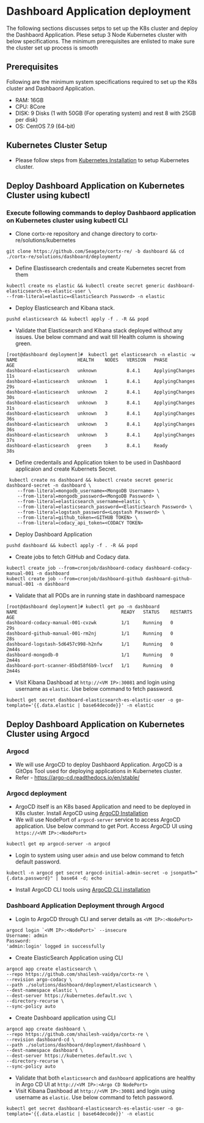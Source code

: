 # Dashboard Application deployment

The following sections discusses setps to set up the K8s cluster and deploy the Dashbaord Application. Plese setup 3 Node Kubernetes cluster with below specifications. The minimum prerequisites are enlisted to make sure the cluster set up process is smooth

## Prerequisites

Following are the minimum system specifications required to set up the K8s cluster and Dashbaord Application. 

-  RAM: 16GB
-  CPU: 8Core
-  DISK: 9 Disks (1 with 50GB (For operating system) and rest 8 with 25GB per disk)
-  OS: CentOS 7.9 (64-bit)

## Kubernetes Cluster Setup

-  Please follow steps from [Kubernetes Installation](../../community-deploy/CORTX-Deployment.md#install-k8s-cluster) to setup Kubernetes cluster. 

## Deploy Dashboard Application on Kubernetes Cluster using kubectl 

### Execute following commands to deploy Dashbaord application on Kubernetes cluster using kubectl CLI

- Clone cortx-re repository and change directory to cortx-re/solutions/kubernetes
```
git clone https://github.com/Seagate/cortx-re/ -b dashboard && cd ./cortx-re/solutions/dashboard/deployment/
```

- Define Elastissearch credentails and create Kubernetes secret from them
```
kubectl create ns elastic && kubectl create secret generic dashboard-elasticsearch-es-elastic-user \
--from-literal=elastic=<ElasticSearch Password> -n elastic
```

- Deploy Elasticsearch and Kibana stack.
```
pushd elasticsearch && kubectl apply -f . -R && popd
```

- Validate that Elasticsearch and Kibana stack deployed without any issues. Use below command and wait till Health column is showing green.
```
[root@dashboard deployment]#  kubectl get elasticsearch -n elastic -w
NAME                      HEALTH    NODES   VERSION   PHASE             AGE
dashboard-elasticsearch   unknown           8.4.1     ApplyingChanges   11s
dashboard-elasticsearch   unknown   1       8.4.1     ApplyingChanges   29s
dashboard-elasticsearch   unknown   2       8.4.1     ApplyingChanges   30s
dashboard-elasticsearch   unknown   3       8.4.1     ApplyingChanges   31s
dashboard-elasticsearch   unknown   3       8.4.1     ApplyingChanges   36s
dashboard-elasticsearch   unknown   3       8.4.1     ApplyingChanges   36s
dashboard-elasticsearch   unknown   3       8.4.1     ApplyingChanges   37s
dashboard-elasticsearch   green     3       8.4.1     Ready             38s
```

- Define credentails and Application token to be used in Dashbaord applicaion and create Kubernets Secret. 
```
 kubectl create ns dashboard && kubectl create secret generic dashboard-secret -n dashboard \
	--from-literal=mongodb_username=<MongoDB Username> \
	--from-literal=mongodb_password=<MongoDB Password> \
	--from-literal=elasticsearch_username=elastic \
	--from-literal=elasticsearch_password=<ElasticSearch Password> \
	--from-literal=logstash_password=<Logstash Password> \
	--from-literal=github_token=<GITHUB TOKEN> \
	--from-literal=codacy_api_token=<CODACY TOKEN>
```

- Deploy Dashboard Application 
```
pushd dashboard && kubectl apply -f . -R && popd
```

- Create jobs to fetch GitHub and Codacy data. 
```
kubectl create job --from=cronjob/dashboard-codacy dashboard-codacy-manual-001 -n dashboard
kubectl create job --from=cronjob/dashboard-github dashboard-github-manual-001 -n dashboard
```

- Validate that all PODs are in running state in dashboard namespace
```
[root@dashboard deployment]# kubectl get po -n dashboard
NAME                                      READY   STATUS    RESTARTS   AGE
dashboard-codacy-manual-001-cvzwk         1/1     Running   0          29s
dashboard-github-manual-001-rm2nj         1/1     Running   0          28s
dashboard-logstash-5d6457c998-h2nfw       1/1     Running   0          2m44s
dashboard-mongodb-0                       1/1     Running   0          2m44s
dashboard-port-scanner-85bd58f6b9-lvcxf   1/1     Running   0          2m44s
```

- Visit Kibana Dashboad at `http://<VM IP>:30081` and login using username as `elastic`. Use below command to fetch password. 
```
kubectl get secret dashboard-elasticsearch-es-elastic-user -o go-template='{{.data.elastic | base64decode}}' -n elastic
```


## Deploy Dashboard Application on Kubernetes Cluster using Argocd

### Argocd

- We will use ArgoCD to deploy Dashbaord Application. ArgoCD is a GitOps Tool used for deploying applications in Kubernetes cluster. 
- Refer - https://argo-cd.readthedocs.io/en/stable/ 

### Argocd deployment 

- ArgoCD itself is an K8s based Application and need to be deployed in K8s cluster. Install ArgoCD using [ArgoCD Installation](https://argo-cd.readthedocs.io/en/release-1.8/getting_started/#1-install-argo-cd)
- We will use NodePort of `argocd-server` service to access ArgoCD application. Use below command to get Port. Access ArgoCD UI using `https://<VM IP>:<NodePort>`
```
kubectl get ep argocd-server -n argocd
```  
- Login to system using user `admin` and use below command to fetch default password. 
```  
kubectl -n argocd get secret argocd-initial-admin-secret -o jsonpath="{.data.password}" | base64 -d; echo
```
- Install ArgoCD CLI tools using [ArgoCD CLI installation](https://argo-cd.readthedocs.io/en/release-1.8/cli_installation/)

### Dashboard Application Deployment through Argocd

- Login to ArgoCD through CLI and server details as `<VM IP>:<NodePort>`
```
argocd login `<VM IP>:<NodePort>` --insecure
Username: admin
Password:
'admin:login' logged in successfully
```
- Create ElasticSearch Application using CLI
```
argocd app create elasticsearch \
--repo https://github.com/shailesh-vaidya/cortx-re \
--revision argo-codacy \
--path ./solutions/dashboard/deployment/elasticsearch \
--dest-namespace elastic \
--dest-server https://kubernetes.default.svc \
--directory-recurse \
--sync-policy auto
```
- Create Dashboard application using CLI
```
argocd app create dashboard \
--repo https://github.com/shailesh-vaidya/cortx-re \
--revision dashboard-cd \
--path ./solutions/dashboard/deployment/dashboard \
--dest-namespace dashboard \
--dest-server https://kubernetes.default.svc \
--directory-recurse \
--sync-policy auto
```

- Validate that both `elasticsearch` and `dashboard` applications are healthy in Argo CD UI at `http://<VM IP>:<Argo CD NodePort>`
- Visit Kibana Dashboad at `http://<VM IP>:30081` and login using username as `elastic`. Use below command to fetch password. 
```
kubectl get secret dashboard-elasticsearch-es-elastic-user -o go-template='{{.data.elastic | base64decode}}' -n elastic
```

 


